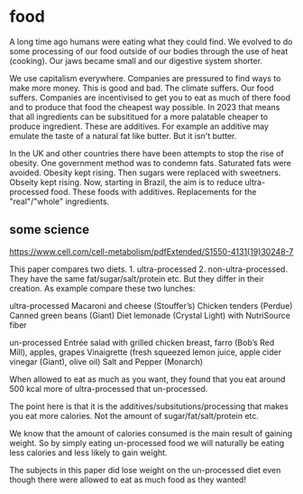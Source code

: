 # food
A long time ago humans were eating what they could find. We evolved to do some processing of our food outside of our bodies through the use of heat (cooking). Our jaws became small and our digestive system shorter.

We use capitalism everywhere. Companies are pressured to find ways to make more money. This is good and bad. The climate suffers. Our food suffers. Companies are incentivised to get you to eat as much of there food and to produce that food the cheapest way possible. In 2023 that means that all ingredients can be subsititued for a more palatable cheaper to produce ingredient. These are additives. For example an additive may emulate the taste of a natural fat like butter. But it isn't butter.

In the UK and other countries there have been attempts to stop the rise of obesity. One government method was to condemn fats. Saturated fats were avoided. Obesity kept rising. Then sugars were replaced with sweetners. Obseity kept rising. Now, starting in Brazil, the aim is to reduce ultra-processed food. These foods with additives. Replacements for the "real"/"whole" ingredients.

## some science

https://www.cell.com/cell-metabolism/pdfExtended/S1550-4131(19)30248-7

This paper compares two diets. 1. ultra-processed 2. non-ultra-processed. They have the same fat/sugar/salt/protein etc. But they differ in their creation. As example compare these two lunches:

ultra-processed
Macaroni and cheese (Stouffer’s)
Chicken tenders (Perdue)
Canned green beans (Giant)
Diet lemonade (Crystal Light) with NutriSource fiber

un-processed
Entrée salad with grilled chicken breast, farro (Bob’s Red Mill), apples, grapes
Vinaigrette (fresh squeezed lemon juice, apple cider vinegar (Giant), olive oil)
Salt and Pepper (Monarch)

When allowed to eat as much as you want, they found that you eat around 500 kcal more of ultra-processed that un-processed.

The point here is that it is the additives/subsitutions/processing that makes you eat more calories. Not the amount of sugar/fat/salt/protein etc.

We know that the amount of calories consumed is the main result of gaining weight. So by simply eating un-processed food we will naturally be eating less calories and less likely to gain weight.

The subjects in this paper did lose weight on the un-processed diet even though there were allowed to eat as much food as they wanted!
